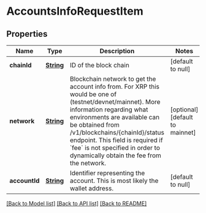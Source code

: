 # AccountsInfoRequestItem
## Properties

Name | Type | Description | Notes
------------ | ------------- | ------------- | -------------
**chainId** | [**String**](string.md) | ID of the block chain | [default to null]
**network** | [**String**](string.md) |  Blockchain network to get the account info from. For XRP this would be one of (testnet/devnet/mainnet). More information regarding what environments are available can be obtained from /v1/blockchains/{chainId}/status endpoint. This field is required if &#x60;fee&#x60; is not specified in order to dynamically obtain the fee from the network.  | [optional] [default to mainnet]
**accountId** | [**String**](string.md) | Identifier representing the account. This is most likely the wallet address. | [default to null]

[[Back to Model list]](../README.md#documentation-for-models) [[Back to API list]](../README.md#documentation-for-api-endpoints) [[Back to README]](../README.md)

